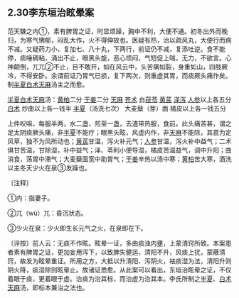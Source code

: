 ## 2.30李东垣治眩晕案

范天駷之内①，素有脾胃之证，时显烦躁，胸中不利，大便不通。初冬出外而晚归，为寒气怫郁，闷乱大作，火不得伸故也。医疑有热，治以疏风丸，大便行而病不减。又疑药力小，复加七、八十丸，下两行，前证仍不减，复添吐逆。食不能停，痰唾稠粘，涌出不止，眼黑头旋，恶心烦闷，气短促上喘，无力，不欲言。心神颠倒，兀兀②不止，目不敢开，如在风云中，头苦痛如裂，身重如山，四肢厥冷，不得安卧。余谓前证乃胃气已损，复下两次，则重虚其胃，而痰厥头痛作矣。制[半夏](https://www.gmzyjc.com/read/bc/bc16-0.1.1.0.0.md)[白术](https://www.gmzyjc.com/read/bc/bc17-0.1.5.0.0.md)[天麻](https://www.gmzyjc.com/read/bc/bc10-0.0.6.0.0.md)汤主之而愈。

[半夏](https://www.gmzyjc.com/read/bc/bc16-0.1.1.0.0.md)[白术](https://www.gmzyjc.com/read/bc/bc17-0.1.5.0.0.md)[天麻](https://www.gmzyjc.com/read/bc/bc10-0.0.6.0.0.md)汤：[黄柏](https://www.gmzyjc.com/read/bc/bc03-0.2.3.0.0.md)二分  [干姜](https://www.gmzyjc.com/read/bc/bc07-0.4.0.0.0.md)二分  [天麻](https://www.gmzyjc.com/read/bc/bc10-0.0.6.0.0.md) [苍术](https://www.gmzyjc.com/read/bc/bc04-0.0.2.0.0.md) 白[茯苓](https://www.gmzyjc.com/read/bc/bc05-0.0.1.0.0.md) [黄芪](https://www.gmzyjc.com/read/bc/bc17-0.1.4.0.0.md) [泽泻](https://www.gmzyjc.com/read/bc/bc05-0.0.4.0.0.md) [人参](https://www.gmzyjc.com/read/bc/bc17-0.1.1.0.0.md)以上各五分  [白术](https://www.gmzyjc.com/read/bc/bc17-0.1.5.0.0.md) 炒曲以上各一钱半  [半夏](https://www.gmzyjc.com/read/bc/bc16-0.1.1.0.0.md)（汤洗七次） 大麦蘖（芽）面 橘皮以上各一钱五分

上件㕮咀，每服半两，水二盏，煎至一盏，去渣带热服，食前。此头痛苦甚，谓之足太阴痰厥头痛，非[半夏](https://www.gmzyjc.com/read/bc/bc16-0.1.1.0.0.md)不能疗；眼黑头眩，风虚内作，非[天麻](https://www.gmzyjc.com/read/bc/bc10-0.0.6.0.0.md)不能除，其苗为定风草，独不为风所动也；[黄芪](https://www.gmzyjc.com/read/bc/bc17-0.1.4.0.0.md)甘温，泻火补元气；[人参](https://www.gmzyjc.com/read/bc/bc17-0.1.1.0.0.md)甘温，泻火补中益气；二术俱甘苦温，甘除湿，补中益气；泽、苓利小便导湿，橘皮苦温益气，调中升阳；曲消食，荡胃中滞气；大麦蘖面宽中助胃气；[干姜](https://www.gmzyjc.com/read/bc/bc07-0.4.0.0.0.md)辛热以涤中寒；[黄柏](https://www.gmzyjc.com/read/bc/bc03-0.2.3.0.0.md)苦大寒，酒洗以主冬天少火在泉③发躁也。

〔注释〕

①内：指妻子。

②兀（wù）兀：昏沉状态。

③少火在泉：少火即生长元气之火，在泉即在下。

〔评按〕前人云：无痰不作眩。眩晕一证，多由痰浊内壅，上蒙清窍所致。本案患者素有脾胃之证，更加妄用泻下，以致脾失健运，清阳不升，风痰上扰，蒙蔽清窍，故发为眩晕重证。所用之方，大抵以升清阳、泻阴火，袪痰湿为法，清阳升则阴火降，痰湿除则眩晕止。故诸证悉愈。从此案可以看出，东垣治眩晕之证，不仅着眼于痰，更着眼于虚。治痰为治其标，而治虚为治其本。李氏所制之[半夏](https://www.gmzyjc.com/read/bc/bc16-0.1.1.0.0.md)、[白术](https://www.gmzyjc.com/read/bc/bc17-0.1.5.0.0.md)[天麻](https://www.gmzyjc.com/read/bc/bc10-0.0.6.0.0.md)汤，即标本兼治之法也。
